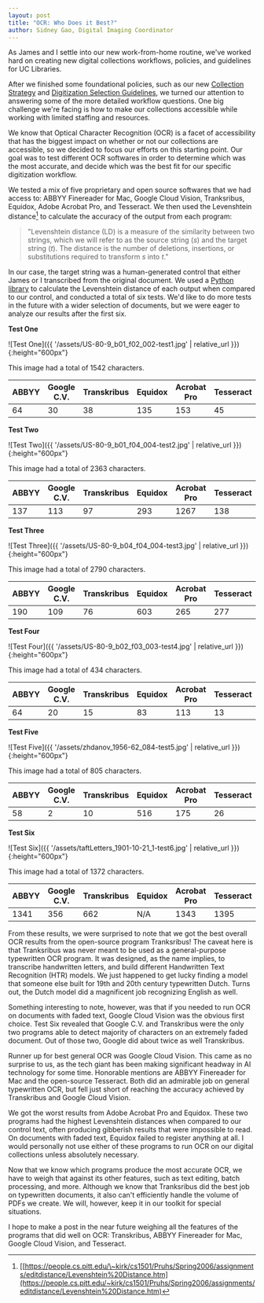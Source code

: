 ```yaml
---
layout: post
title: "OCR: Who Does it Best?"
author: Sidney Gao, Digital Imaging Coordinator
---
```


As James and I settle into our new work-from-home routine, we've worked
hard on creating new digital collections workflows, policies, and
guidelines for UC Libraries.

After we finished some foundational policies, such as our new [Collection Strategy](/collection-strategy.md)
and [Digitization Selection Guidelines](/digitization-selection-guidelines.md),
we turned our attention to answering some of the more detailed workflow questions.
One big challenge we're facing is how to make our collections accessible
while working with limited staffing and resources.

We know that Optical Character Recognition (OCR) is a facet of
accessibility that has the biggest impact on whether or not our
collections are accessible, so we decided to focus our efforts on this
starting point. Our goal was to test different OCR softwares in order to
determine which was the most accurate, and decide which was the best fit
for our specific digitization workflow.

We tested a mix of five proprietary and open source softwares that we
had access to: ABBYY Finereader for Mac, Google Cloud Vision,
Tranksribus, Equidox, Adobe Acrobat Pro, and Tesseract. We then used the
Levenshtein distance[^1] to calculate the accuracy of the output from
each program:

> "Levenshtein distance (LD) is a measure of the similarity between two
> strings, which we will refer to as the source string (*s*) and the
> target string (*t*). The distance is the number of deletions,
> insertions, or substitutions required to transform *s* into *t*."

In our case, the target string was a human-generated control that either
James or I transcribed from the original document. We used a [Python
library](https://pypi.org/project/python-Levenshtein/) to calculate the Levenshtein distance of each output when
compared to our control, and conducted a total of six tests. We'd like
to do more tests in the future with a wider selection of documents, but
we were eager to analyze our results after the first six.

**Test One**

![Test One]({{ '/assets/US-80-9_b01_f02_002-test1.jpg' | relative_url }}){:height="600px"}

This image had a total of 1542 characters.

  | ABBYY   | Google C.V.   | Transkribus   | Equidox   | Acrobat Pro   | Tesseract  |
  | ------- | ------------- | ------------- | --------- | ------------- | -----------|
  | 64      | 30            | 38            | 135       | 153           | 45         |

**Test Two**

![Test Two]({{ '/assets/US-80-9_b01_f04_004-test2.jpg' | relative_url }}){:height="600px"}

This image had a total of 2363 characters.

  | ABBYY   | Google C.V.   | Transkribus   | Equidox   | Acrobat Pro   | Tesseract  |
  | ------- | ------------- | ------------- | --------- | ------------- | -----------|
  | 137     | 113           | 97            | 293       | 1267          | 138        |  

**Test Three**

![Test Three]({{ '/assets/US-80-9_b04_f04_004-test3.jpg' | relative_url }}){:height="600px"}

This image had a total of 2790 characters.

  | ABBYY   | Google C.V.   | Transkribus   | Equidox   | Acrobat Pro   | Tesseract  |
  | ------- | ------------- | ------------- | --------- | ------------- | -----------|
  | 190     | 109           | 76            | 603       | 265           | 277        |

**Test Four**

![Test Four]({{ '/assets/US-80-9_b02_f03_003-test4.jpg' | relative_url }}){:height="600px"}

This image had a total of 434 characters.

  | ABBYY   | Google C.V.   | Transkribus   | Equidox   | Acrobat Pro   | Tesseract  |
  | ------- | ------------- | ------------- | --------- | ------------- | -----------|
  | 64      | 20            | 15            | 83        | 113           | 13         |

**Test Five**

![Test Five]({{ '/assets/zhdanov_1956-62_084-test5.jpg' | relative_url }}){:height="600px"}

This image had a total of 805 characters.

  | ABBYY   | Google C.V.   | Transkribus   | Equidox   | Acrobat Pro   | Tesseract  |
  | ------- | ------------- | ------------- | --------- | ------------- | -----------|
  | 58      | 2             | 10            | 516       | 175           | 26         |

**Test Six**

![Test Six]({{ '/assets/taftLetters_1901-10-21_1-test6.jpg' | relative_url }}){:height="600px"}

This image had a total of 1372 characters.

  | ABBYY   | Google C.V.   | Transkribus   | Equidox   | Acrobat Pro   | Tesseract  |
  | ------- | ------------- | ------------- | --------- | ------------- | -----------|
  | 1341    | 356           | 662           | N/A       | 1343          | 1395       |

From these results, we were surprised to note that we got the best overall OCR
results from the open-source program Tranksribus! The caveat here is
that Tranksribus was never meant to be used as a general-purpose
typewritten OCR program. It was designed, as the name implies, to
transcribe handwritten letters, and build different Handwritten Text
Recognition (HTR) models. We just happened to get lucky finding a model
that someone else built for 19th and 20th century typewritten Dutch.
Turns out, the Dutch model did a magnificent job recognizing English as
well.

Something interesting to note, however, was that if you needed to run OCR
on documents with faded text, Google Cloud Vision was the obvious first choice.
Test Six revealed that Google C.V. and Transkribus were the only two
programs able to detect majority of characters on an extremely faded document.
Out of those two, Google did about twice as well Transkribus.

Runner up for best general OCR was Google Cloud Vision. This came as no
surprise to us, as the tech giant has been making significant headway in AI
technology for some time. Honorable mentions are ABBYY Finereader for
Mac and the open-source Tesseract. Both did an admirable job on general
typewritten OCR, but fell just short of reaching the accuracy achieved
by Transkribus and Google Cloud Vision.

We got the worst results from Adobe Acrobat Pro and Equidox. These two
programs had the highest Levenshtein distances when compared to our
control text, often producing gibberish results that were impossible to
read. On documents with faded text, Equidox failed to register anything at all.
I would personally not use either of these programs to run OCR on
our digital collections unless absolutely necessary.

Now that we know which programs produce the most accurate OCR, we have
to weigh that against its other features, such as text editing, batch
processing, and more. Although we know that Tranksribus did the best job
on typewritten documents, it also can't efficiently handle the volume of
PDFs we create. We will, however, keep it in our toolkit for special
situations.

I hope to make a post in the near future weighing all the features of
the programs that did well on OCR: Transkribus, ABBYY Finereader for
Mac, Google Cloud Vision, and Tesseract.

[^1]: [[https://people.cs.pitt.edu/\~kirk/cs1501/Pruhs/Spring2006/assignments/editdistance/Levenshtein%20Distance.htm](https://people.cs.pitt.edu/~kirk/cs1501/Pruhs/Spring2006/assignments/editdistance/Levenshtein%20Distance.htm)
